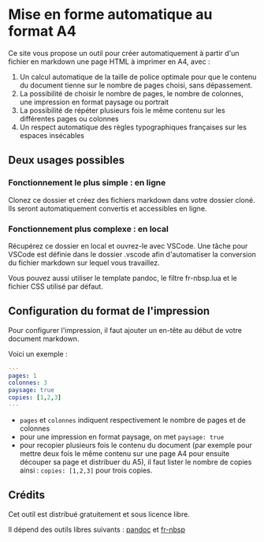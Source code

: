 # Mise en forme automatique au format A4

Ce site vous propose un outil pour créer automatiquement à partir d'un fichier en markdown une page HTML à imprimer en A4, avec :

1. Un calcul automatique de la taille de police optimale pour que le contenu du document tienne sur le nombre de pages choisi, sans dépassement.
2. La possibilité de choisir le nombre de pages, le nombre de colonnes, une impression en format paysage ou portrait
3. La possibilité de répéter plusieurs fois le même contenu sur les différentes pages ou colonnes
4. Un respect automatique des règles typographiques françaises sur les espaces insécables

## Deux usages possibles

### Fonctionnement le plus simple : en ligne

Clonez ce dossier et créez des fichiers markdown dans votre dossier cloné.
Ils seront automatiquement convertis et accessibles en ligne.

### Fonctionnement plus complexe : en local

Récupérez ce dossier en local et ouvrez-le avec VSCode. Une tâche pour VSCode est définie dans le dossier .vscode afin d'automatiser la conversion du fichier markdown sur lequel vous travaillez.

Vous pouvez aussi utiliser le template pandoc, le filtre fr-nbsp.lua et le fichier CSS utilisé par défaut.

## Configuration du format de l'impression

Pour configurer l'impression, il faut ajouter un en-tête au début de votre document markdown.

Voici un exemple :

```yaml
---
pages: 1
colonnes: 3
paysage: true
copies: [1,2,3]
---
```

- `pages` et `colonnes` indiquent respectivement le nombre de pages et de colonnes
- pour une impression en format paysage, on met `paysage: true`
- pour recopier plusieurs fois le contenu du document (par exemple pour mettre deux fois le même contenu sur une page A4 pour ensuite découper sa page et distribuer du A5), il faut lister le nombre de copies ainsi : `copies: [1,2,3]` pour trois copies.

## Crédits

Cet outil est distribué gratuitement et sous licence libre.

Il dépend des outils libres suivants : [pandoc](https://pandoc.org/) et [fr-nbsp](https://github.com/InseeFrLab/pandoc-filter-fr-nbsp)
